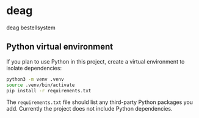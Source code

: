 # deag
deag bestellsystem

## Python virtual environment

If you plan to use Python in this project, create a virtual environment to isolate dependencies:

```bash
python3 -m venv .venv
source .venv/bin/activate
pip install -r requirements.txt
```

The `requirements.txt` file should list any third-party Python packages you add. Currently the project does not include Python dependencies.

